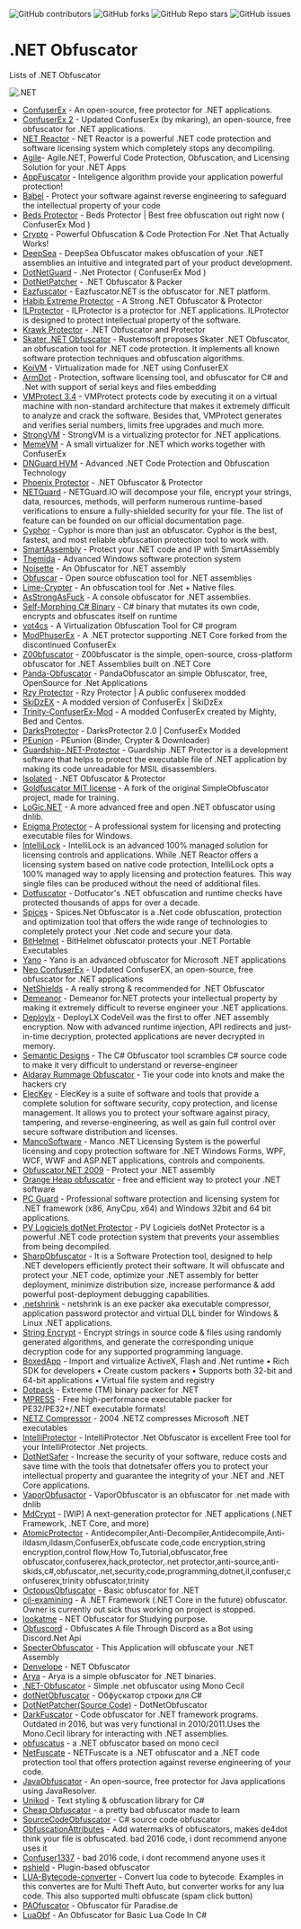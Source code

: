 <!-- Badges -->
![GitHub contributors](https://img.shields.io/github/contributors/NotPrab/.NET-Obfuscator?style=for-the-badge)
![GitHub forks](https://img.shields.io/github/forks/NotPrab/.NET-Obfuscator?style=for-the-badge)
![GitHub Repo stars](https://img.shields.io/github/stars/NotPrab/.NET-Obfuscator?style=for-the-badge)
![GitHub issues](https://img.shields.io/github/issues/NotPrab/.NET-Obfuscator?style=for-the-badge)

# .NET Obfuscator

 Lists of .NET Obfuscator
 
![.NET](https://www.mindphp.com/images/knowledge/IT/Microsoft_.NET_logo.png)

* [ConfuserEx](https://github.com/yck1509/ConfuserEx) - An open-source, free protector for .NET applications.
* [ConfuserEx 2](https://github.com/mkaring/ConfuserEx) - Updated ConfuserEx (by mkaring), an open-source, free obfuscator for .NET applications.
* [NET Reactor](https://www.eziriz.com/) - NET Reactor is a powerful .NET code protection and software licensing system which completely stops any decompiling.
* [Agile](https://secureteam.net/acode-features-detailed)- Agile.NET, Powerful Code Protection, Obfuscation, and Licensing Solution for your .NET Apps
* [AppFuscator](https://appfuscator.com/) - Inteligence algorithm provide your application powerful protection! 
* [Babel](https://www.babelfor.net/) - Protect your software against reverse engineering to safeguard the intellectual property of your code
* [Beds Protector](https://github.com/BedTheGod/ConfuserEx-Mod-By-Bed) - Beds Protector | Best free obfuscation out right now ( ConfuserEx Mod )
* [Crypto](https://www.ssware.com/cryptoobfuscator/obfuscator-net.htm) - Powerful Obfuscation & Code Protection For .Net That Actually Works!
* [DeepSea](https://deepsea-obfuscator.soft112.com/) - DeepSea Obfuscator makes obfuscation of your .NET assemblies an intuitive and integrated part of your product development.
* [DotNetGuard](https://github.com/Modify24x7/DotNetGuard) - .Net Protector ( ConfuserEx Mod )
* [DotNetPatcher](https://www.upload.ee/files/11446368/DotNetPatcher.rar.html) - .NET Obfuscator & Packer
* [Eazfuscator](https://www.gapotchenko.com/eazfuscator.net) - Eazfuscator.NET is the obfuscator for .NET platform. 
* [Habib Extreme Protector](https://discord.gg/rQ4P6ZV) - A Strong .NET Obfuscator & Protector
* [ILProtector](http://www.vgrsoft.net/Products/ILProtector) - ILProtector is a protector for .NET applications. ILProtector is designed to protect intellectual property of the software.
* [Krawk Protector](https://github.com/cristlxrd/Krawk-Protector) - .NET Obfuscator and Protector 
* [Skater .NET Obfuscator](http://rustemsoft.com/obfuscator.aspx) - Rustemsoft proposes Skater .NET Obfuscator, an obfuscation tool for .NET code protection. It implements all known software protection techniques and obfuscation algorithms.
* [KoiVM](https://github.com/Loksie/KoiVM-Virtualization) - Virtualization made for .NET using ConfuserEX 
* [ArmDot](https://www.armdot.com/) - Protection, software licensing tool, and obfuscator for C# and .Net with support of serial keys and files embedding
* [VMProtect 3.4](https://vmpsoft.com/20190803/vmprotect-3-4/) - VMProtect protects code by executing it on a virtual machine with non-standard architecture that makes it extremely difficult to analyze and crack the software. Besides that, VMProtect generates and verifies serial numbers, limits free upgrades and much more.
* [StrongVM](https://github.com/Modify24x7/StrongVM) - StrongVM is a virtualizing protector for .NET applications. 
* [MemeVM](https://github.com/TobitoFatitoNulled/MemeVM) - A small virtualizer for .NET which works together with ConfuserEx 
* [DNGuard HVM](http://www.dnguard.net/index.php) - Advanced .NET Code Protection and Obfuscation Technology
* [Phoenix Protector](https://ntcore.com/?page_id=384) - .NET Obfuscator & Protector
* [NETGuard](https://netguard.io/) - NETGuard.IO will decompose your file, encrypt your strings, data, resources, methods, will perform numerous runtime-based verifications to ensure a fully-shielded security for your file. The list of feature can be founded on our official documentation page. 
* [Cyphor](https://cyphor.net/details) - Cyphor is more than just an obfuscator. Cyphor is the best, fastest, and most reliable obfuscation protection tool to work with.
* [SmartAssembly](https://www.red-gate.com/products/dotnet-development/smartassembly/) - Protect your .NET code and IP with SmartAssembly
* [Themida](https://www.oreans.com/Themida.php) - Advanced Windows software protection system
* [Noisette](https://github.com/XenocodeRCE/Noisette-Obfuscator) - An Obfuscator for .NET assembly 
* [Obfuscar](https://github.com/obfuscar/obfuscar) - Open source obfuscation tool for .NET assemblies
* [Lime-Crypter](https://github.com/NYAN-x-CAT/Lime-Crypter) - An obfuscation tool for .Net + Native files.
* [AsStrongAsFuck](https://github.com/Charterino/AsStrongAsFuck) - A console obfuscator for .NET assemblies.
* [Self-Morphing C# Binary](https://github.com/bytecode77/self-morphing-csharp-binary) - C# binary that mutates its own code, encrypts and obfuscates itself on runtime
* [vot4cs](https://github.com/tum-i22/vot4cs) - A Virtualization Obfuscation Tool for C# program
* [ModPhuserEx](https://github.com/0xFireball/ModPhuserEx) - A .NET protector supporting .NET Core forked from the discontinued ConfuserEx
* [Z00bfuscator](https://github.com/Dentrax/Z00bfuscator) - Z00bfuscator is the simple, open-source, cross-platform obfuscator for .NET Assemblies built on .NET Core 
* [Panda-Obfuscator](https://github.com/barotyson/Panda-Obfuscator) - PandaObfuscator an simple Obfuscator, free, OpenSource for .Net Applications 
* [Rzy Protector](https://github.com/Riziebtw/RzyProtector) - Rzy Protector | A public confuserex modded
* [SkiDzEX](https://github.com/NotPrab/SkiDzEX) - A modded version of ConfuserEx | SkiDzEx
* [Trinity-ConfuserEx-Mod](https://github.com/TrinityNET/Trinity-ConfuserEx-Mod) - A modded ConfuserEx created by Mighty, Bed and Centos. 
* [DarksProtector](https://github.com/BillytheButcher/DarksProtector) - DarksProtector 2.0 | ConfuserEx Modded 
* [PEunion](https://github.com/bytecode77/pe-union) - PEunion (Binder, Crypter & Downloader)
* [Guardship-.NET-Protector](https://github.com/Rustemsoft/Guardship-.NET-Protector) - Guardship .NET Protector is a development software that helps to protect the executable file of .NET application by making its code unreadable for MSIL disassemblers.
* [Isolated](https://github.com/Sato-Isolated/Isolated) - .NET Obfuscator & Protector
* [Goldfuscator MIT license](https://github.com/AnErrupTion/Goldfuscator) - A fork of the original SimpleObfuscator project, made for training. 
* [LoGic.NET](https://github.com/AnErrupTion/LoGiC.NET) - A more advanced free and open .NET obfuscator using dnlib.
* [Enigma Protector](https://enigmaprotector.com/en/about.html) - A professional system for licensing and protecting
executable files for Windows.
* [IntelliLock](https://www.eziriz.com/intellilock.htm) - IntelliLock is an advanced 100% managed solution for licensing controls and applications. While .NET Reactor offers a licensing system based on native code protection, IntelliLock opts a 100% managed way to apply licensing and protection features. This way single files can be produced without the need of additional files. 
* [Dotfuscator](https://www.preemptive.com/products/dotfuscator/overview) - Dotfucator's .NET obfuscation and runtime checks have protected thousands of apps for over a decade.
* [Spices](https://www.9rays.net/Category/55-spicesnet-obfuscator.aspx) - Spices.Net Obfuscator is a .Net code obfuscation, protection and optimization tool that offers the wide range of technologies to completely protect your .Net code and secure your data.
* [BitHelmet](https://bithelmet.software.informer.com/) - BitHelmet obfuscator protects your .NET Portable Executables 
* [Yano](https://yano.informer.com/) - Yano is an advanced obfuscator for Microsoft .NET applications 
* [Neo ConfuserEx](https://github.com/XenocodeRCE/neo-ConfuserEx) - Updated ConfuserEX, an open-source, free obfuscator for .NET applications
* [NetShields](https://discord.gg/sfyxnZfHSG) - A really strong & recommended for .NET Obfuscator
* [Demeanor](http://www.wiseowl.com/products/products.aspx) - Demeanor for.NET protects your intellectual property by making it extremely difficult to reverse engineer your .NET applications.
* [Deploylx](http://xheo.com/products/code-protection) - DeployLX CodeVeil was the first to offer .NET assembly encryption. Now with advanced runtime injection, API redirects and just-in-time decryption, protected applications are never decrypted in memory.
* [Semantic Designs](http://www.semdesigns.com/products/obfuscators/csharpobfuscator.html) - The C# Obfuscator tool scrambles C# source code to make it very difficult to understand or reverse-engineer 
* [Aldaray Rummage Obfuscator](https://www.aldaray.com/) - Tie your code into knots and make the hackers cry
* [ElecKey](https://www.sciensoft.com/) - ElecKey is a suite of software and tools that provide a complete solution for software security, copy protection, and license management. It allows you to protect your software against piracy, tampering, and reverse-engineering, as well as gain full control over secure software distribution and licenses.
* [MancoSoftware](http://www.mancosoftware.com/) - Manco .NET Licensing System is the powerful licensing and copy protection software for .NET Windows Forms, WPF, WCF, WWF and ASP.NET applications, controls and components.
* [Obfuscator.NET 2009](http://www.macrobject.com/en/obfuscator/index.htm) - Protect your .NET assembly
* [Orange Heap obfuscator](http://orangeheap.blogspot.com/) - free and efficient way to protect your .NET software
* [PC Guard](http://www.sofpro.com/pc-guard) - Professional software protection and licensing system for .NET framework (x86, AnyCpu, x64) and Windows 32bit and 64 bit applications.
* [PV Logiciels dotNet Protector](http://www.pvlog.com/) - PV Logiciels dotNet Protector is a powerful .NET code protection system that prevents your assemblies from being decompiled.
* [SharpObfuscator](https://archive.codeplex.com/?p=sharpobfuscator) - It is a Software Protection tool, designed to help .NET developers efficiently protect their software. It will obfuscate and protect your .NET code, optimize your .NET assembly for better deployment, minimize distribution size, increase performance & add powerful post-deployment debugging capabilities.
* [.netshrink](https://www.pelock.com/products/netshrink) - netshrink is an exe packer aka executable compressor, application password protector and virtual DLL binder for Windows & Linux .NET applications.
* [String Encrypt](https://www.pelock.com/products/string-encrypt) - Encrypt strings in source code & files using randomly generated algorithms, and generate the corresponding unique decryption code for any supported programming language.
* [BoxedApp](https://www.boxedapp.com/) - Import and virtualize ActiveX, Flash and .Net runtime • Rich SDK for developers • Create custom packers • Supports both 32-bit and 64-bit applications • Virtual file system and registry
* [Dotpack](https://github.com/daeken/Dotpack/) - Extreme (TM) binary packer for .NET 
* [MPRESS](http://www.matcode.com/) - Free high-performance executable packer for PE32/PE32+/.NET executable formats!
* [NETZ Compressor](https://github.com/madebits/msnet-netz-compressor) - 2004 .NETZ compresses Microsoft .NET executables 
* [IntelliProtector](https://intelliprotector.com/Products/Net-Obfuscator/Features) - IntelliProtector .Net Obfuscator is excellent Free tool for your IntelliProtector .Net projects.
* [DotNetSafer](https://dotnetsafer.com/) - Increase the security of your software, reduce costs and save time with the tools that dotnetsafer offers you to protect your intellectual property and guarantee the integrity of your .NET and .NET Core applications.
* [VaporObfusactor](https://github.com/call-042PE/VaporObfuscator) - VaporObfuscator is an obfuscator for .net made with dnlib 
* [MdCrypt](https://github.com/wwh1004/Mdcrypt) - [WIP] A next-generation protector for .NET applications (.NET Framework, .NET Core, and more) 
* [AtomicProtector](https://discordapp.com/invite/SU8nHPM) - Antidecompiler,Anti-Decompiler,Antidecompile,Anti-ildasm,ildasm,ConfuserEx,obfuscate code,code encryption,string encryption,control flow,How To,Tutorial,obfuscator,free obfuscator,confuserex,hack,protector,.net protector,anti-source,anti-skids,c#,obfuscator,.net,security,code,programming,dotnet,il,confuser,confuserex,trinity obfuscator,trinity
* [OctopusObfuscator](https://github.com/Alxs009/OctopusObfuscator) - Basic obfuscator for .NET
* [cil-examining](https://github.com/mira-ta/cil-examining) - A .NET Framework (.NET Core in the future) obfuscator. Owner is currently out sick thus working on project is stopped.
* [lookatme](https://github.com/pjc0247/lookatme) - NET Obfuscator for Studying purpose.
* [Obfuscord](https://github.com/TobitoFatitoNulled/Obfuscord) - Obfuscates A file Through Discord as a Bot using Discord.Net Api
* [SpecterObfuscator](https://github.com/xXeptioN/SpecterObfuscator/tree/master/Obfuscator) - This Application will obfuscate your .NET Assembly
* [Denvelope](https://github.com/TWVyY3VyaW8K/Denvelope) - NET Obfuscator
* [Arya](https://github.com/HarmJ0y/Arya) - Arya is a simple obfuscator for .NET binaries.
* [.NET-Obfuscator](https://github.com/NightBaron/.NET-Obfuscator) - Simple .net obfuscator using Mono Cecil
* [dotNetObfuscator](https://github.com/baskfx/dotNetObfuscator) - Обфускатор строки для C#
* [DotNetPatcher(Source Code)](https://github.com/mwsrc/DotNetObfuscator) - DotNetObfuscator
* [DarkFuscator](https://github.com/isigov/.NET-Obfuscator) - Code obfuscator for .NET framework programs. Outdated in 2016, but was very functional in 2010/2011.Uses the Mono.Cecil library for interacting with .NET assemblies. 
* [obfuscatus](https://github.com/stschake/obfuscatus) - a .NET obfuscator based on mono cecil
* [NetFuscate](http://netfuscate.com/) - NETFuscate is a .NET obfuscator and a .NET code protection tool that offers protection against reverse engineering of your code.
* [JavaObfuscator](https://github.com/CodeOfDark/JavaObfuscator) - An open-source, free protector for Java applications using JavaResolver.
* [Unikod](https://github.com/SDSkyKlouD/Unikod) - Text styling & obfuscation library for C# 
* [Cheap Obfuscator](https://github.com/Polymeth/cheap-obfuscator) - a pretty bad obfuscator made to learn
* [SourceCodeObfuscator](https://github.com/0x000N3X4N/SourceCodeObfuscator) - C# source code obfuscator
* [ObfuscationAttributes](https://github.com/obfuscators-2019/ObfuscationAttributes) - Add watermarks of obfuscators, makes de4dot think your file is obfuscated. bad 2016 code, i dont recommend anyone uses it
* [Confuser1337](https://github.com/ama6nen/Confuser1337) - bad 2016 code, i dont recommend anyone uses it
* [pshield](https://github.com/developervariety/pshield) - Plugin-based obfuscator
* [LUA-Bytecode-converter](https://github.com/FileEX/LUA-Bytecode-converter) - Convert lua code to bytecode. Examples in this convertes are for Multi Theft Auto, but converter works for any lua code. This also supported multi obfuscate (spam click button) 
* [PAOfuscator](https://github.com/Schaboom/PAOfuscator) - Obfuscator für Paradise.de
* [LuaObf](https://github.com/3wayHimself/LuaObf) - An Obfuscator for Basic Lua Code In C#